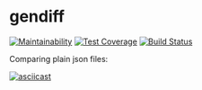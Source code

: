 # gendiff

[![Maintainability](https://api.codeclimate.com/v1/badges/05fa6caa4b9f24375838/maintainability)](https://codeclimate.com/github/Talinka/frontend-project-lvl2/maintainability)
[![Test Coverage](https://api.codeclimate.com/v1/badges/05fa6caa4b9f24375838/test_coverage)](https://codeclimate.com/github/Talinka/frontend-project-lvl2/test_coverage)
[![Build Status](https://travis-ci.org/Talinka/frontend-project-lvl2.svg?branch=master)](https://travis-ci.org/Talinka/frontend-project-lvl2)


Comparing plain json files:

[![asciicast](https://asciinema.org/a/ikiYx3nZY9ZUTKp2mLXgUYtHV.svg)](https://asciinema.org/a/ikiYx3nZY9ZUTKp2mLXgUYtHV)
